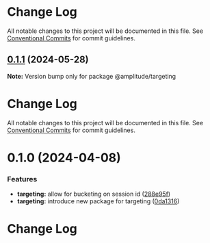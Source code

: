 # Change Log

All notable changes to this project will be documented in this file. See
[Conventional Commits](https://conventionalcommits.org) for commit guidelines.

## [0.1.1](https://github.com/amplitude/Amplitude-TypeScript/compare/@amplitude/targeting@0.1.0...@amplitude/targeting@0.1.1) (2024-05-28)

**Note:** Version bump only for package @amplitude/targeting

# Change Log

All notable changes to this project will be documented in this file. See
[Conventional Commits](https://conventionalcommits.org) for commit guidelines.

# 0.1.0 (2024-04-08)

### Features

- **targeting:** allow for bucketing on session id
  ([288e95f](https://github.com/amplitude/Amplitude-TypeScript/commit/288e95f2fd24ed654567d40cf75e847fa5973351))
- **targeting:** introduce new package for targeting
  ([0da1316](https://github.com/amplitude/Amplitude-TypeScript/commit/0da131638fbd7b92386eb2897a8b689b09a7a22f))

# Change Log
